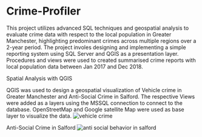 # Crime-Profiler
This project utilizes advanced SQL techniques and geospatial analysis to evaluate crime data with respect to the local population in Greater Manchester, highlighting predominant crimes across multiple regions over a 2-year period. 
The project involes designing and implementing a simple reporting system using SQL Server and QGIS as a presentation layer. Procedures and views were used to created summarised crime reports with local population data between Jan 2017 and Dec 2018.

Spatial Analysis with QGIS

QGIS was used to design a geospatial visualization of Vehicle crime in Greater Manchester and Anti-Social Crime in Salford. The respective Views were added as a layers using the MSSQL connection to connect to the database. OpenStreetMap and Google satellite Map were used as base layer to visualize the data.
![vehicle crime](https://user-images.githubusercontent.com/98927917/172021546-34ada130-682f-40cf-9221-fde28d5c4d96.png)

Anti-Social Crime in Salford
![anti social behavior in salford](https://user-images.githubusercontent.com/98927917/172021652-6e0ef791-727c-4ac1-85f5-6a4d21d79c9a.png)


